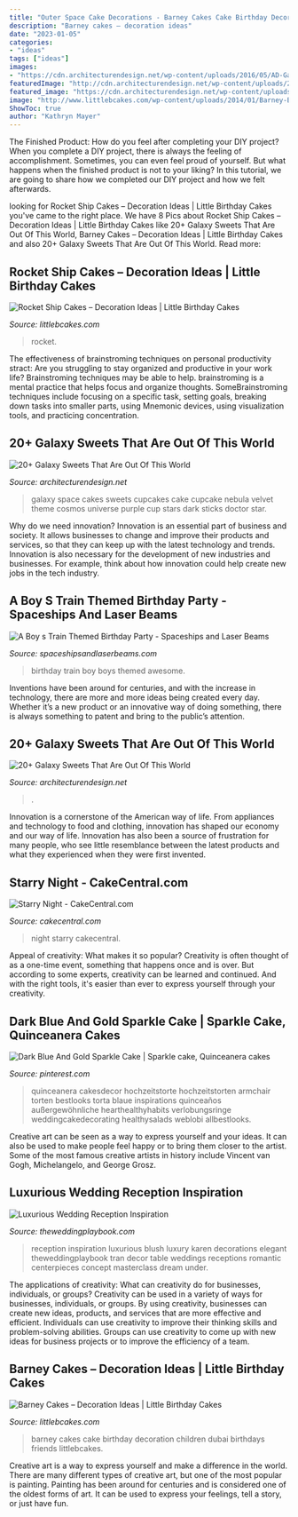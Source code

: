 ```yaml
---
title: "Outer Space Cake Decorations - Barney Cakes Cake Birthday Decoration Children Dubai Birthdays Friends Littlebcakes"
description: "Barney cakes – decoration ideas"
date: "2023-01-05"
categories:
- "ideas"
tags: ["ideas"]
images:
- "https://cdn.architecturendesign.net/wp-content/uploads/2016/05/AD-Galaxy-Cakes-Space-Sweets-Nebula-Cosmos-Universe-03.jpg"
featuredImage: "http://cdn.architecturendesign.net/wp-content/uploads/2016/05/AD-Galaxy-Cakes-Space-Sweets-Nebula-Cosmos-Universe-14.jpg"
featured_image: "https://cdn.architecturendesign.net/wp-content/uploads/2016/05/AD-Galaxy-Cakes-Space-Sweets-Nebula-Cosmos-Universe-03.jpg"
image: "http://www.littlebcakes.com/wp-content/uploads/2014/01/Barney-Birthday-Cake-753x1024.jpg"
ShowToc: true
author: "Kathryn Mayer"
---
```



The Finished Product: How do you feel after completing your DIY project?
When you complete a DIY project, there is always the feeling of accomplishment. Sometimes, you can even feel proud of yourself. But what happens when the finished product is not to your liking? In this tutorial, we are going to share how we completed our DIY project and how we felt afterwards.

	

		
looking for Rocket Ship Cakes – Decoration Ideas | Little Birthday Cakes you've came to the right place. We have 8 Pics about Rocket Ship Cakes – Decoration Ideas | Little Birthday Cakes like 20+ Galaxy Sweets That Are Out Of This World, Barney Cakes – Decoration Ideas | Little Birthday Cakes and also 20+ Galaxy Sweets That Are Out Of This World. Read more:
		
    
## Rocket Ship Cakes – Decoration Ideas | Little Birthday Cakes

<img loading=lazy src="https://www.littlebcakes.com/wp-content/uploads/2014/05/Rocket-Ship-Cakes-Ideas.jpg" onerror="this.onerror=null;this.src='https://tse1.mm.bing.net/th?id=OIP.sK70nQMJqDeAibzj8IN5qgHaE9&amp;pid=15.1';" alt="Rocket Ship Cakes – Decoration Ideas | Little Birthday Cakes">

_Source: littlebcakes.com_

>rocket. 

	

The effectiveness of brainstroming techniques on personal productivity
stract:
Are you struggling to stay organized and productive in your work life? Brainstroming techniques may be able to help. brainstroming is a mental practice that helps focus and organize thoughts. SomeBrainstroming techniques include focusing on a specific task, setting goals, breaking down tasks into smaller parts, using Mnemonic devices, using visualization tools, and practicing concentration.

    
## 20+ Galaxy Sweets That Are Out Of This World

<img loading=lazy src="http://cdn.architecturendesign.net/wp-content/uploads/2016/05/AD-Galaxy-Cakes-Space-Sweets-Nebula-Cosmos-Universe-14.jpg" onerror="this.onerror=null;this.src='https://tse4.mm.bing.net/th?id=OIP.2KLA7WC8g1BU8Gz5NYf8iwHaHL&amp;pid=15.1';" alt="20+ Galaxy Sweets That Are Out Of This World">

_Source: architecturendesign.net_

>galaxy space cakes sweets cupcakes cake cupcake nebula velvet theme cosmos universe purple cup stars dark sticks doctor star. 

	

Why do we need innovation?
Innovation is an essential part of business and society. It allows businesses to change and improve their products and services, so that they can keep up with the latest technology and trends. Innovation is also necessary for the development of new industries and businesses. For example, think about how innovation could help create new jobs in the tech industry.

    
## A Boy S Train Themed Birthday Party - Spaceships And Laser Beams

<img loading=lazy src="https://spaceshipsandlaserbeams.com/wp-content/uploads/2015/09/train-birthday-party-ideas.jpg" onerror="this.onerror=null;this.src='https://tse1.mm.bing.net/th?id=OIP.Ktnl4IjrqaZJbCB8yoaqUAHaLH&amp;pid=15.1';" alt="A Boy s Train Themed Birthday Party - Spaceships and Laser Beams">

_Source: spaceshipsandlaserbeams.com_

>birthday train boy boys themed awesome. 

	

Inventions have been around for centuries, and with the increase in technology, there are more and more ideas being created every day. Whether it’s a new product or an innovative way of doing something, there is always something to patent and bring to the public’s attention.

    
## 20+ Galaxy Sweets That Are Out Of This World

<img loading=lazy src="https://cdn.architecturendesign.net/wp-content/uploads/2016/05/AD-Galaxy-Cakes-Space-Sweets-Nebula-Cosmos-Universe-03.jpg" onerror="this.onerror=null;this.src='https://tse4.mm.bing.net/th?id=OIP.0F8tKLUmzsTnUvCuFCUXiAHaPi&amp;pid=15.1';" alt="20+ Galaxy Sweets That Are Out Of This World">

_Source: architecturendesign.net_

>. 

	

Innovation is a cornerstone of the American way of life. From appliances and technology to food and clothing, innovation has shaped our economy and our way of life. Innovation has also been a source of frustration for many people, who see little resemblance between the latest products and what they experienced when they were first invented.

    
## Starry Night - CakeCentral.com

<img loading=lazy src="https://cdn001.cakecentral.com/gallery/2016/08/900_starry-night-46361r6Fgz.jpg" onerror="this.onerror=null;this.src='https://tse3.mm.bing.net/th?id=OIP.36q-nSWe3UCNLh-bkwmohAHaKX&amp;pid=15.1';" alt="Starry Night - CakeCentral.com">

_Source: cakecentral.com_

>night starry cakecentral. 

	

Appeal of creativity: What makes it so popular?
Creativity is often thought of as a one-time event, something that happens once and is over. But according to some experts, creativity can be learned and continued. And with the right tools, it's easier than ever to express yourself through your creativity.

    
## Dark Blue And Gold Sparkle Cake | Sparkle Cake, Quinceanera Cakes

<img loading=lazy src="https://i.pinimg.com/736x/43/df/a3/43dfa3253c7f8e2a52790df7ea740c09.jpg" onerror="this.onerror=null;this.src='https://tse4.mm.bing.net/th?id=OIP.vWcVyNIIMA4Co1QnPbLZswHaLG&amp;pid=15.1';" alt="Dark Blue And Gold Sparkle Cake | Sparkle cake, Quinceanera cakes">

_Source: pinterest.com_

>quinceanera cakesdecor hochzeitstorte hochzeitstorten armchair torten bestlooks torta blaue inspirations quinceaños außergewöhnliche hearthealthyhabits verlobungsringe weddingcakedecorating healthysalads weblobi allbestlooks. 

	

Creative art can be seen as a way to express yourself and your ideas. It can also be used to make people feel happy or to bring them closer to the artist. Some of the most famous creative artists in history include Vincent van Gogh, Michelangelo, and George Grosz.

    
## Luxurious Wedding Reception Inspiration

<img loading=lazy src="https://theweddingplaybook.com/wp-content/uploads/Luxurious-Wedding-Reception-Inspiration-Karen-Tran-Blush-White-9.jpg" onerror="this.onerror=null;this.src='https://tse3.mm.bing.net/th?id=OIP.i8LNTYq5drlHMrn4XBYw_gHaLI&amp;pid=15.1';" alt="Luxurious Wedding Reception Inspiration">

_Source: theweddingplaybook.com_

>reception inspiration luxurious blush luxury karen decorations elegant theweddingplaybook tran decor table weddings receptions romantic centerpieces concept masterclass dream under. 

	

The applications of creativity: What can creativity do for businesses, individuals, or groups?
Creativity can be used in a variety of ways for businesses, individuals, or groups. By using creativity, businesses can create new ideas, products, and services that are more effective and efficient. Individuals can use creativity to improve their thinking skills and problem-solving abilities. Groups can use creativity to come up with new ideas for business projects or to improve the efficiency of a team.

    
## Barney Cakes – Decoration Ideas | Little Birthday Cakes

<img loading=lazy src="http://www.littlebcakes.com/wp-content/uploads/2014/01/Barney-Birthday-Cake-753x1024.jpg" onerror="this.onerror=null;this.src='https://tse3.mm.bing.net/th?id=OIP.mvp4RTQK-DaFdQOkflophwHaKE&amp;pid=15.1';" alt="Barney Cakes – Decoration Ideas | Little Birthday Cakes">

_Source: littlebcakes.com_

>barney cakes cake birthday decoration children dubai birthdays friends littlebcakes. 

	

Creative art is a way to express yourself and make a difference in the world. There are many different types of creative art, but one of the most popular is painting. Painting has been around for centuries and is considered one of the oldest forms of art. It can be used to express your feelings, tell a story, or just have fun.

